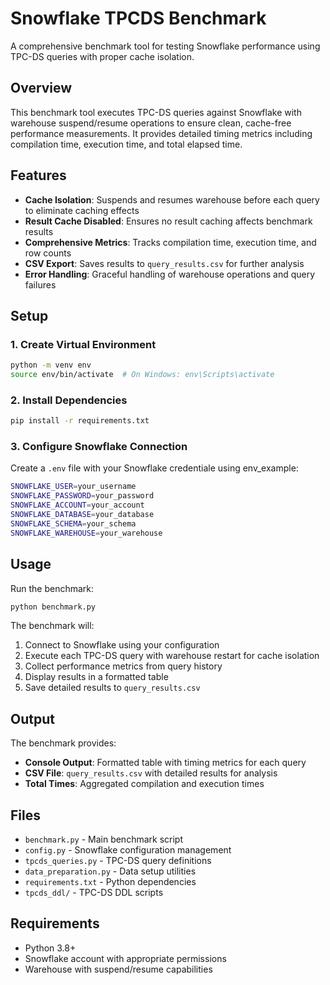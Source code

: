 
# Snowflake TPCDS Benchmark

A comprehensive benchmark tool for testing Snowflake performance using TPC-DS queries with proper cache isolation.

## Overview

This benchmark tool executes TPC-DS queries against Snowflake with warehouse suspend/resume operations to ensure clean, cache-free performance measurements. It provides detailed timing metrics including compilation time, execution time, and total elapsed time.

## Features

- **Cache Isolation**: Suspends and resumes warehouse before each query to eliminate caching effects
- **Result Cache Disabled**: Ensures no result caching affects benchmark results
- **Comprehensive Metrics**: Tracks compilation time, execution time, and row counts
- **CSV Export**: Saves results to `query_results.csv` for further analysis
- **Error Handling**: Graceful handling of warehouse operations and query failures

## Setup

### 1. Create Virtual Environment
```bash
python -m venv env
source env/bin/activate  # On Windows: env\Scripts\activate
```

### 2. Install Dependencies
```bash
pip install -r requirements.txt
```

### 3. Configure Snowflake Connection
Create a `.env` file with your Snowflake credentiale using env_example:
```bash
SNOWFLAKE_USER=your_username
SNOWFLAKE_PASSWORD=your_password
SNOWFLAKE_ACCOUNT=your_account
SNOWFLAKE_DATABASE=your_database
SNOWFLAKE_SCHEMA=your_schema
SNOWFLAKE_WAREHOUSE=your_warehouse
```

## Usage

Run the benchmark:
```bash
python benchmark.py
```

The benchmark will:
1. Connect to Snowflake using your configuration
2. Execute each TPC-DS query with warehouse restart for cache isolation
3. Collect performance metrics from query history
4. Display results in a formatted table
5. Save detailed results to `query_results.csv`

## Output

The benchmark provides:
- **Console Output**: Formatted table with timing metrics for each query
- **CSV File**: `query_results.csv` with detailed results for analysis
- **Total Times**: Aggregated compilation and execution times

## Files

- `benchmark.py` - Main benchmark script
- `config.py` - Snowflake configuration management
- `tpcds_queries.py` - TPC-DS query definitions
- `data_preparation.py` - Data setup utilities
- `requirements.txt` - Python dependencies
- `tpcds_ddl/` - TPC-DS DDL scripts

## Requirements

- Python 3.8+
- Snowflake account with appropriate permissions
- Warehouse with suspend/resume capabilities